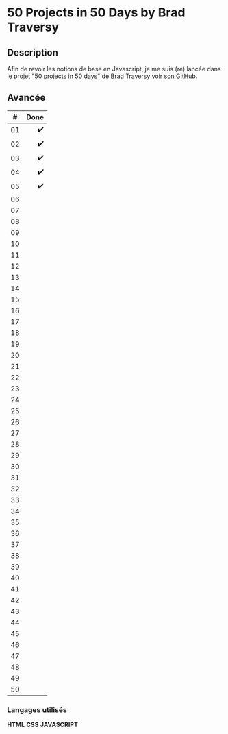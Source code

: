 # 50 Projects in 50 Days by Brad Traversy
## Description

Afin de revoir les notions de base en Javascript, je me suis (re) lancée dans le projet "50 projects in 50 days" de Brad Traversy [voir son GitHub](https://github.com/bradtraversy).

## Avancée

| #     | Done               |  
| ----- | ------------------:|
|  01   | :heavy_check_mark: |
|  02   | :heavy_check_mark: |
|  03   | :heavy_check_mark: |  
|  04   | :heavy_check_mark: |
|  05   | :heavy_check_mark: |
|  06   |                    |  
|  07   |                    |
|  08   |                    |
|  09   |                    |  
|  10   |                    |
|  11   |                    |
|  12   |                    |  
|  13   |                    |
|  14   |                    |  
|  15   |                    |
|  16   |                    |
|  17   |                    |  
|  18   |                    |
|  19   |                    |
|  20   |                    |  
|  21   |                    |
|  22   |                    |  
|  23   |                    |
|  24   |                    |
|  25   |                    |  
|  26   |                    |
|  27   |                    |
|  28   |                    |  
|  29   |                    |
|  30   |                    |  
|  31   |                    |
|  32   |                    |
|  33   |                    |  
|  34   |                    |
|  35   |                    |
|  36   |                    |  
|  37   |                    |
|  38   |                    |  
|  39   |                    |
|  40   |                    |
|  41   |                    |  
|  42   |                    |
|  43   |                    |
|  44   |                    |  
|  45   |                    |
|  46   |                    |  
|  47   |                    |
|  48   |                    |
|  49   |                    |  
|  50   |                    |


### Langages utilisés

**HTML**
**CSS**
**JAVASCRIPT**

